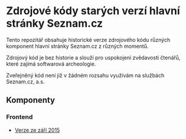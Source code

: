 # Zdrojové kódy starých verzí hlavní stránky Seznam.cz

Tento repozitář obsahuje historické verze zdrojového kódu různých komponent
hlavní stránky Seznam.cz z různých momentů.

Zdrojový kód je bez historie a slouží pro uspokojení zvědavosti čtenářů, které
zajímá softwarová archeologie.

Zveřejněný kód není již v žádném rozsahu využívám na službách Seznam.cz, a.s.

## Komponenty

### Frontend

- [Verze ze září 2015](frontend-2015/)

